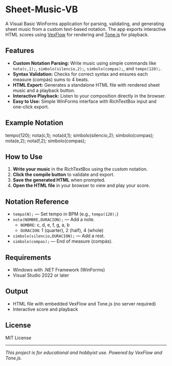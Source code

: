 # Sheet-Music-VB

A Visual Basic WinForms application for parsing, validating, and generating sheet music from a custom text-based notation. The app exports interactive HTML scores using [VexFlow](https://www.vexflow.com/) for rendering and [Tone.js](https://tonejs.github.io/) for playback.

## Features

- **Custom Notation Parsing:** Write music using simple commands like `nota(c,1);`, `simbolo(silencio,2);`, `simbolo(compas);`, and `tempo(120);`.
- **Syntax Validation:** Checks for correct syntax and ensures each measure (compás) sums to 4 beats.
- **HTML Export:** Generates a standalone HTML file with rendered sheet music and a playback button.
- **Interactive Playback:** Listen to your composition directly in the browser.
- **Easy to Use:** Simple WinForms interface with RichTextBox input and one-click export.

## Example Notation

tempo(120); nota(c,1); nota(d,1); simbolo(silencio,2); simbolo(compas); nota(e,2); nota(f,2); simbolo(compas);

## How to Use

1. **Write your music** in the RichTextBox using the custom notation.
2. **Click the compile button** to validate and export.
3. **Save the generated HTML** when prompted.
4. **Open the HTML file** in your browser to view and play your score.

## Notation Reference

- `tempo(N);` — Set tempo in BPM (e.g., `tempo(120);`)
- `nota(NOMBRE,DURACION);` — Add a note.  
  - `NOMBRE`: c, d, e, f, g, a, b  
  - `DURACION`: 1 (quarter), 2 (half), 4 (whole)
- `simbolo(silencio,DURACION);` — Add a rest.
- `simbolo(compas);` — End of measure (compás).

## Requirements

- Windows with .NET Framework (WinForms)
- Visual Studio 2022 or later

## Output

- HTML file with embedded VexFlow and Tone.js (no server required)
- Interactive score and playback

## License

MIT License

---

*This project is for educational and hobbyist use. Powered by VexFlow and Tone.js.*
